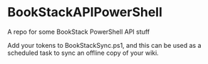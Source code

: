 # BookStackAPIPowerShell
A repo for some BookStack PowerShell API stuff

Add your tokens to BookStackSync.ps1, and this can be used as a scheduled task to sync an offline copy of your wiki.
